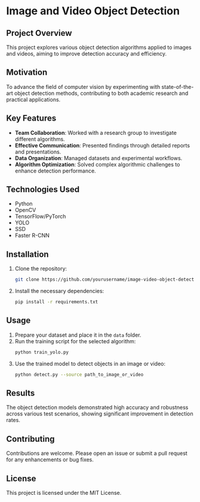 # Image and Video Object Detection

## Project Overview
This project explores various object detection algorithms applied to images and videos, aiming to improve detection accuracy and efficiency.

## Motivation
To advance the field of computer vision by experimenting with state-of-the-art object detection methods, contributing to both academic research and practical applications.

## Key Features
- **Team Collaboration**: Worked with a research group to investigate different algorithms.
- **Effective Communication**: Presented findings through detailed reports and presentations.
- **Data Organization**: Managed datasets and experimental workflows.
- **Algorithm Optimization**: Solved complex algorithmic challenges to enhance detection performance.

## Technologies Used
- Python
- OpenCV
- TensorFlow/PyTorch
- YOLO
- SSD
- Faster R-CNN

## Installation
1. Clone the repository:
    ```bash
    git clone https://github.com/yourusername/image-video-object-detection.git
    ```
2. Install the necessary dependencies:
    ```bash
    pip install -r requirements.txt
    ```

## Usage
1. Prepare your dataset and place it in the `data` folder.
2. Run the training script for the selected algorithm:
    ```bash
    python train_yolo.py
    ```
3. Use the trained model to detect objects in an image or video:
    ```bash
    python detect.py --source path_to_image_or_video
    ```

## Results
The object detection models demonstrated high accuracy and robustness across various test scenarios, showing significant improvement in detection rates.

## Contributing
Contributions are welcome. Please open an issue or submit a pull request for any enhancements or bug fixes.

## License
This project is licensed under the MIT License.
